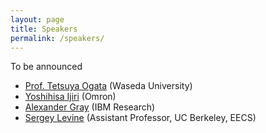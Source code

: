 ```yaml
---
layout: page
title: Speakers
permalink: /speakers/
---
```


To be announced 

* [Prof. Tetsuya Ogata](https://ogata-lab.jp/) (Waseda University)
* [Yoshihisa Ijiri](https://www.linkedin.com/in/yoshihisa-ijiri-77743622/?originalSubdomain=jp) (Omron)
* [Alexander Gray](https://www.linkedin.com/in/alexander-gray-b554b64/) (IBM Research)
* [Sergey Levine](https://people.eecs.berkeley.edu/~svlevine/) (Assistant Professor, UC Berkeley, EECS)

